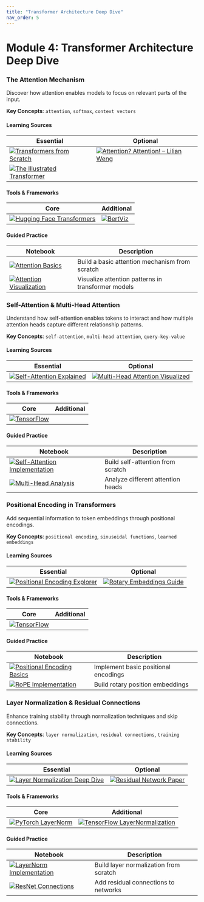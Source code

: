 ```yaml
---
title: "Transformer Architecture Deep Dive"
nav_order: 5
---
```




# Module 4: Transformer Architecture Deep Dive

### The Attention Mechanism
Discover how attention enables models to focus on relevant parts of the input.

**Key Concepts**: `attention`, `softmax`, `context vectors`

#### Learning Sources
| Essential | Optional |
|-----------|----------|
| [![Transformers from Scratch](https://badgen.net/badge/Tutorial/Transformers%20from%20Scratch/blue)](https://brandonrohrer.com/transformers) | [![Attention? Attention! – Lilian Weng](https://badgen.net/badge/Blog/Attention%3F%20Attention%21/pink)](https://lilianweng.github.io/posts/2018-06-24-attention/) |
| [![The Illustrated Transformer](https://badgen.net/badge/Blog/The%20Illustrated%20Transformer/pink)](https://jalammar.github.io/illustrated-transformer/) | |

#### Tools & Frameworks
| Core | Additional |
|-----------|----------|
| [![Hugging Face Transformers](https://badgen.net/badge/Docs/Hugging%20Face%20Transformers/green)](https://huggingface.co/docs/transformers) | [![BertViz](https://badgen.net/badge/Github%20Repository/BertViz/cyan)](https://github.com/jessevig/bertviz) |

#### Guided Practice
| Notebook | Description |
|----------|-------------|
| [![Attention Basics](https://badgen.net/badge/Notebook/Attention%20Basics/orange)](notebooks/attention_basics.ipynb) | Build a basic attention mechanism from scratch |
| [![Attention Visualization](https://badgen.net/badge/Notebook/Attention%20Visualization/orange)](notebooks/attention_viz.ipynb) | Visualize attention patterns in transformer models |

### Self-Attention & Multi-Head Attention
Understand how self-attention enables tokens to interact and how multiple attention heads capture different relationship patterns.

**Key Concepts**: `self-attention`, `multi-head attention`, `query-key-value`

#### Learning Sources
| Essential | Optional |
|-----------|----------|
| [![Self-Attention Explained](https://badgen.net/badge/Paper/Self-Attention%20Explained/purple)](https://arxiv.org/abs/1706.03762) | [![Multi-Head Attention Visualized](https://badgen.net/badge/Blog/Multi-Head%20Attention%20Visualized/pink)](https://jalammar.github.io/illustrated-transformer/) |

#### Tools & Frameworks
| Core | Additional |
|-----------|----------|
| [![TensorFlow](https://badgen.net/badge/Framework/TensorFlow/green)](https://www.tensorflow.org/) | |

#### Guided Practice
| Notebook | Description |
|----------|-------------|
| [![Self-Attention Implementation](https://badgen.net/badge/Notebook/Self-Attention%20Implementation/orange)](notebooks/self_attention.ipynb) | Build self-attention from scratch |
| [![Multi-Head Analysis](https://badgen.net/badge/Notebook/Multi-Head%20Analysis/orange)](notebooks/multi_head.ipynb) | Analyze different attention heads |

### Positional Encoding in Transformers
Add sequential information to token embeddings through positional encodings.

**Key Concepts**: `positional encoding`, `sinusoidal functions`, `learned embeddings`

#### Learning Sources
| Essential | Optional |
|-----------|----------|
| [![Positional Encoding Explorer](https://badgen.net/badge/Github%20Repository/Positional%20Encoding%20Explorer/cyan)](https://github.com/jalammar/positional-encoding-explorer) | [![Rotary Embeddings Guide](https://badgen.net/badge/Blog/Rotary%20Embeddings%20Guide/pink)](https://blog.eleuther.ai/rotary-embeddings/) |

#### Tools & Frameworks
| Core | Additional |
|-----------|----------|
| [![TensorFlow](https://badgen.net/badge/Framework/TensorFlow/green)](https://www.tensorflow.org/) | |

#### Guided Practice
| Notebook | Description |
|----------|-------------|
| [![Positional Encoding Basics](https://badgen.net/badge/Notebook/Positional%20Encoding%20Basics/orange)](notebooks/pos_encoding.ipynb) | Implement basic positional encodings |
| [![RoPE Implementation](https://badgen.net/badge/Notebook/RoPE%20Implementation/orange)](notebooks/rope.ipynb) | Build rotary position embeddings |

### Layer Normalization & Residual Connections
Enhance training stability through normalization techniques and skip connections.

**Key Concepts**: `layer normalization`, `residual connections`, `training stability`

#### Learning Sources
| Essential | Optional |
|-----------|----------|
| [![Layer Normalization Deep Dive](https://badgen.net/badge/Blog/Layer%20Normalization%20Deep%20Dive/pink)](https://leimao.github.io/blog/Layer-Normalization/) | [![Residual Network Paper](https://badgen.net/badge/Paper/Residual%20Network%20Paper/purple)](https://arxiv.org/abs/1512.03385) |

#### Tools & Frameworks
| Core | Additional |
|-----------|----------|
| [![PyTorch LayerNorm](https://badgen.net/badge/Docs/PyTorch%20LayerNorm/green)](https://pytorch.org/docs/stable/generated/torch.nn.LayerNorm.html) | [![TensorFlow LayerNormalization](https://badgen.net/badge/Docs/TensorFlow%20LayerNormalization/green)](https://www.tensorflow.org/api_docs/python/tf/keras/layers/LayerNormalization) |

#### Guided Practice
| Notebook | Description |
|----------|-------------|
| [![LayerNorm Implementation](https://badgen.net/badge/Notebook/LayerNorm%20Implementation/orange)](notebooks/layer_norm.ipynb) | Build layer normalization from scratch |
| [![ResNet Connections](https://badgen.net/badge/Notebook/ResNet%20Connections/orange)](notebooks/residual.ipynb) | Add residual connections to networks |
